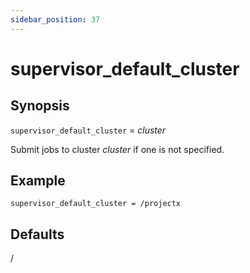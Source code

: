 ```yaml
---
sidebar_position: 37
---
```


# supervisor_default_cluster

## Synopsis

`supervisor_default_cluster` =  _cluster_

Submit jobs to cluster _cluster_ if one is not specified.

## Example
```
supervisor_default_cluster = /projectx
```

## Defaults

/


